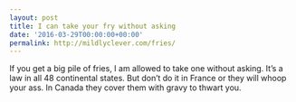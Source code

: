 ```yaml
---
layout: post
title: I can take your fry without asking
date: '2016-03-29T00:00:00+00:00'
permalink: http://mildlyclever.com/fries/
---
```

If you get a big pile of fries, I am allowed to take one without asking. It’s a law in all 48 continental states. But don’t do it in France or they will whoop your ass. In Canada they cover them with gravy to thwart you.
